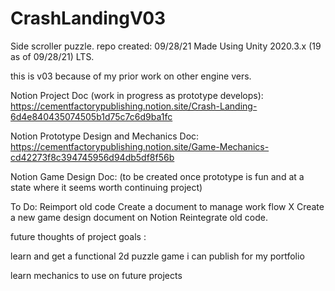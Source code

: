 # CrashLandingV03
Side scroller puzzle. 
repo created: 09/28/21 
Made Using Unity 2020.3.x (19 as of 09/28/21) LTS.

this is v03 because of my prior work on other engine vers.

Notion Project Doc (work in progress as prototype develops):
https://cementfactorypublishing.notion.site/Crash-Landing-6d4e840435074505b1d75c7c6d9ba1fc

Notion Prototype Design and Mechanics Doc:
https://cementfactorypublishing.notion.site/Game-Mechanics-cd42273f8c394745956d94db5df8f56b

Notion Game Design Doc: 
(to be created once prototype is fun and at a state where it seems worth continuing project)


To Do:
Reimport old code
Create a document to manage work flow
X Create a new game design document on Notion
Reintegrate old code.

future thoughts of project goals  :

learn and get a functional 2d puzzle game i can publish for my portfolio

learn mechanics to use on future projects



    
